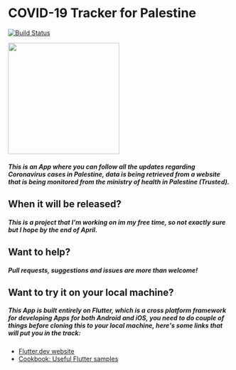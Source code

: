 # COVID-19 Tracker for Palestine

[![Build Status](https://travis-ci.org/joemccann/dillinger.svg?branch=master)](https://travis-ci.org/joemccann/dillinger)

<img src="https://raw.githubusercontent.com/omzer/covid-19-tracker-APP/master/lib/imgs/demo.gif" width="250">

##### This is an App where you can follow all the updates regarding Coronavirus cases in Palestine, data is being retrieved from a website that is being monitored from the ministry of health in Palestine (Trusted).

## When it will be released?
##### This is a project that I'm working on im my free time, so not exactly sure but I hope by the end of April.

## Want to help?
##### Pull requests, suggestions and issues are more than welcome!


## Want to try it on your local machine?
##### This App is built entirely on Flutter, which is a cross platform framework for developing Apps for both Android and iOS, you need to do couple of things before cloning this to your local machine, here's some links that will put you in the track:
- [Flutter.dev website](https://flutter.dev/)
- [Cookbook: Useful Flutter samples](https://flutter.dev/docs/cookbook)

